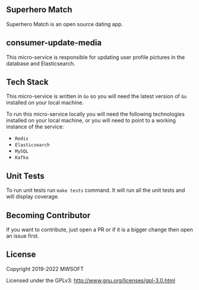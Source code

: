 ## Superhero Match
Superhero Match is an open source dating app.

## consumer-update-media
This micro-service is responsible for updating user profile pictures in the database and Elasticsearch. 

## Tech Stack
This micro-service is written in `Go` so you will need the latest version of `Go` installed on your local machine.

To run this micro-service locally you will need the following technologies
installed on your local machine, or you will need to point to a working instance of the service:
- `Redis`
- `Elasticsearch`
- `MySQL`
- `Kafka`

## Unit Tests
To run unit tests run `make tests` command. It will run all the unit tests and will display coverage.

## Becoming Contributor
If you want to contribute, just open a PR or if it is a bigger change then open an issue first.

## License
Copyright 2019-2022 MWSOFT

Licensed under the GPLv3: http://www.gnu.org/licenses/gpl-3.0.html